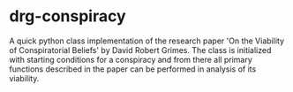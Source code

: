 # drg-conspiracy
A quick python class implementation of the research paper 'On the Viability of Conspiratorial Beliefs' by David Robert Grimes. The class is initialized with starting conditions for a conspiracy and from there all primary functions described in the paper can be performed in analysis of its viability.
